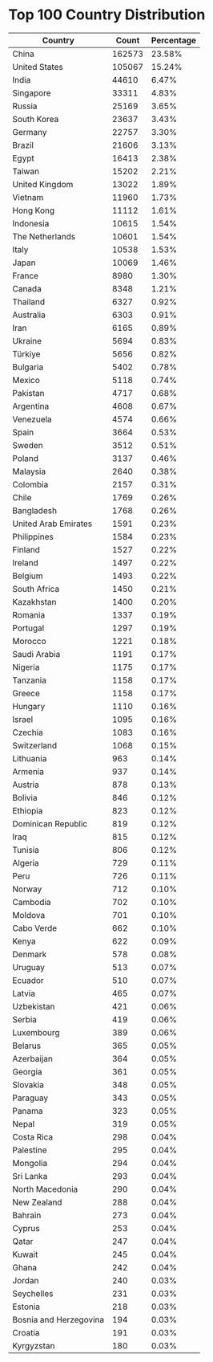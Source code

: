 # Top 100 Country Distribution
| Country | Count | Percentage |
|----|----|----|
| China | 162573 | 23.58% |
| United States | 105067 | 15.24% |
| India | 44610 | 6.47% |
| Singapore | 33311 | 4.83% |
| Russia | 25169 | 3.65% |
| South Korea | 23637 | 3.43% |
| Germany | 22757 | 3.30% |
| Brazil | 21606 | 3.13% |
| Egypt | 16413 | 2.38% |
| Taiwan | 15202 | 2.21% |
| United Kingdom | 13022 | 1.89% |
| Vietnam | 11960 | 1.73% |
| Hong Kong | 11112 | 1.61% |
| Indonesia | 10615 | 1.54% |
| The Netherlands | 10601 | 1.54% |
| Italy | 10538 | 1.53% |
| Japan | 10069 | 1.46% |
| France | 8980 | 1.30% |
| Canada | 8348 | 1.21% |
| Thailand | 6327 | 0.92% |
| Australia | 6303 | 0.91% |
| Iran | 6165 | 0.89% |
| Ukraine | 5694 | 0.83% |
| Türkiye | 5656 | 0.82% |
| Bulgaria | 5402 | 0.78% |
| Mexico | 5118 | 0.74% |
| Pakistan | 4717 | 0.68% |
| Argentina | 4608 | 0.67% |
| Venezuela | 4574 | 0.66% |
| Spain | 3664 | 0.53% |
| Sweden | 3512 | 0.51% |
| Poland | 3137 | 0.46% |
| Malaysia | 2640 | 0.38% |
| Colombia | 2157 | 0.31% |
| Chile | 1769 | 0.26% |
| Bangladesh | 1768 | 0.26% |
| United Arab Emirates | 1591 | 0.23% |
| Philippines | 1584 | 0.23% |
| Finland | 1527 | 0.22% |
| Ireland | 1497 | 0.22% |
| Belgium | 1493 | 0.22% |
| South Africa | 1450 | 0.21% |
| Kazakhstan | 1400 | 0.20% |
| Romania | 1337 | 0.19% |
| Portugal | 1297 | 0.19% |
| Morocco | 1221 | 0.18% |
| Saudi Arabia | 1191 | 0.17% |
| Nigeria | 1175 | 0.17% |
| Tanzania | 1158 | 0.17% |
| Greece | 1158 | 0.17% |
| Hungary | 1110 | 0.16% |
| Israel | 1095 | 0.16% |
| Czechia | 1083 | 0.16% |
| Switzerland | 1068 | 0.15% |
| Lithuania | 963 | 0.14% |
| Armenia | 937 | 0.14% |
| Austria | 878 | 0.13% |
| Bolivia | 846 | 0.12% |
| Ethiopia | 823 | 0.12% |
| Dominican Republic | 819 | 0.12% |
| Iraq | 815 | 0.12% |
| Tunisia | 806 | 0.12% |
| Algeria | 729 | 0.11% |
| Peru | 726 | 0.11% |
| Norway | 712 | 0.10% |
| Cambodia | 702 | 0.10% |
| Moldova | 701 | 0.10% |
| Cabo Verde | 662 | 0.10% |
| Kenya | 622 | 0.09% |
| Denmark | 578 | 0.08% |
| Uruguay | 513 | 0.07% |
| Ecuador | 510 | 0.07% |
| Latvia | 465 | 0.07% |
| Uzbekistan | 421 | 0.06% |
| Serbia | 419 | 0.06% |
| Luxembourg | 389 | 0.06% |
| Belarus | 365 | 0.05% |
| Azerbaijan | 364 | 0.05% |
| Georgia | 361 | 0.05% |
| Slovakia | 348 | 0.05% |
| Paraguay | 343 | 0.05% |
| Panama | 323 | 0.05% |
| Nepal | 319 | 0.05% |
| Costa Rica | 298 | 0.04% |
| Palestine | 295 | 0.04% |
| Mongolia | 294 | 0.04% |
| Sri Lanka | 293 | 0.04% |
| North Macedonia | 290 | 0.04% |
| New Zealand | 288 | 0.04% |
| Bahrain | 273 | 0.04% |
| Cyprus | 253 | 0.04% |
| Qatar | 247 | 0.04% |
| Kuwait | 245 | 0.04% |
| Ghana | 242 | 0.04% |
| Jordan | 240 | 0.03% |
| Seychelles | 231 | 0.03% |
| Estonia | 218 | 0.03% |
| Bosnia and Herzegovina | 194 | 0.03% |
| Croatia | 191 | 0.03% |
| Kyrgyzstan | 180 | 0.03% |
